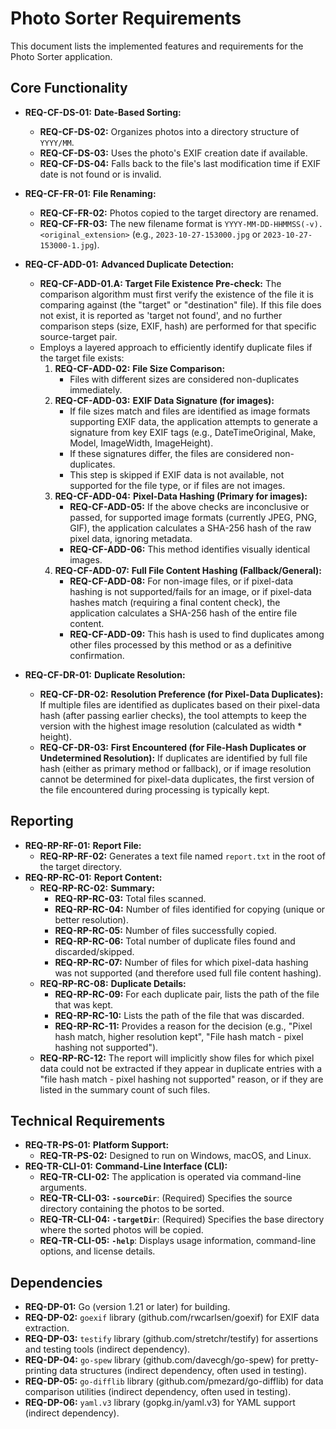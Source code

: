 # Photo Sorter Requirements

This document lists the implemented features and requirements for the Photo Sorter application.

## Core Functionality

-   **REQ-CF-DS-01:** **Date-Based Sorting:**
    -   **REQ-CF-DS-02:** Organizes photos into a directory structure of `YYYY/MM`.
    -   **REQ-CF-DS-03:** Uses the photo's EXIF creation date if available.
    -   **REQ-CF-DS-04:** Falls back to the file's last modification time if EXIF date is not found or is invalid.

-   **REQ-CF-FR-01:** **File Renaming:**
    -   **REQ-CF-FR-02:** Photos copied to the target directory are renamed.
    -   **REQ-CF-FR-03:** The new filename format is `YYYY-MM-DD-HHMMSS(-v).<original_extension>` (e.g., `2023-10-27-153000.jpg` or `2023-10-27-153000-1.jpg`).

-   **REQ-CF-ADD-01:** **Advanced Duplicate Detection:**
    -   **REQ-CF-ADD-01.A: Target File Existence Pre-check:** The comparison algorithm must first verify the existence of the file it is comparing against (the "target" or "destination" file). If this file does not exist, it is reported as 'target not found', and no further comparison steps (size, EXIF, hash) are performed for that specific source-target pair.
    -   Employs a layered approach to efficiently identify duplicate files if the target file exists:
        1.  **REQ-CF-ADD-02:** **File Size Comparison:**
            -   Files with different sizes are considered non-duplicates immediately.
        2.  **REQ-CF-ADD-03:** **EXIF Data Signature (for images):**
            -   If file sizes match and files are identified as image formats supporting EXIF data, the application attempts to generate a signature from key EXIF tags (e.g., DateTimeOriginal, Make, Model, ImageWidth, ImageHeight).
            -   If these signatures differ, the files are considered non-duplicates.
            -   This step is skipped if EXIF data is not available, not supported for the file type, or if files are not images.
        3.  **REQ-CF-ADD-04:** **Pixel-Data Hashing (Primary for images):**
            -   **REQ-CF-ADD-05:** If the above checks are inconclusive or passed, for supported image formats (currently JPEG, PNG, GIF), the application calculates a SHA-256 hash of the raw pixel data, ignoring metadata.
            -   **REQ-CF-ADD-06:** This method identifies visually identical images.
        4.  **REQ-CF-ADD-07:** **Full File Content Hashing (Fallback/General):**
            -   **REQ-CF-ADD-08:** For non-image files, or if pixel-data hashing is not supported/fails for an image, or if pixel-data hashes match (requiring a final content check), the application calculates a SHA-256 hash of the entire file content.
            -   **REQ-CF-ADD-09:** This hash is used to find duplicates among other files processed by this method or as a definitive confirmation.

-   **REQ-CF-DR-01:** **Duplicate Resolution:**
    -   **REQ-CF-DR-02:** **Resolution Preference (for Pixel-Data Duplicates):** If multiple files are identified as duplicates based on their pixel-data hash (after passing earlier checks), the tool attempts to keep the version with the highest image resolution (calculated as width * height).
    -   **REQ-CF-DR-03:** **First Encountered (for File-Hash Duplicates or Undetermined Resolution):** If duplicates are identified by full file hash (either as primary method or fallback), or if image resolution cannot be determined for pixel-data duplicates, the first version of the file encountered during processing is typically kept.

## Reporting

-   **REQ-RP-RF-01:** **Report File:**
    -   **REQ-RP-RF-02:** Generates a text file named `report.txt` in the root of the target directory.
-   **REQ-RP-RC-01:** **Report Content:**
    -   **REQ-RP-RC-02:** **Summary:**
        -   **REQ-RP-RC-03:** Total files scanned.
        -   **REQ-RP-RC-04:** Number of files identified for copying (unique or better resolution).
        -   **REQ-RP-RC-05:** Number of files successfully copied.
        -   **REQ-RP-RC-06:** Total number of duplicate files found and discarded/skipped.
        -   **REQ-RP-RC-07:** Number of files for which pixel-data hashing was not supported (and therefore used full file content hashing).
    -   **REQ-RP-RC-08:** **Duplicate Details:**
        -   **REQ-RP-RC-09:** For each duplicate pair, lists the path of the file that was kept.
        -   **REQ-RP-RC-10:** Lists the path of the file that was discarded.
        -   **REQ-RP-RC-11:** Provides a reason for the decision (e.g., "Pixel hash match, higher resolution kept", "File hash match - pixel hashing not supported").
    -   **REQ-RP-RC-12:** The report will implicitly show files for which pixel data could not be extracted if they appear in duplicate entries with a "file hash match - pixel hashing not supported" reason, or if they are listed in the summary count of such files.

## Technical Requirements

-   **REQ-TR-PS-01:** **Platform Support:**
    -   **REQ-TR-PS-02:** Designed to run on Windows, macOS, and Linux.
-   **REQ-TR-CLI-01:** **Command-Line Interface (CLI):**
    -   **REQ-TR-CLI-02:** The application is operated via command-line arguments.
    -   **REQ-TR-CLI-03:** **`-sourceDir`**: (Required) Specifies the source directory containing the photos to be sorted.
    -   **REQ-TR-CLI-04:** **`-targetDir`**: (Required) Specifies the base directory where the sorted photos will be copied.
    -   **REQ-TR-CLI-05:** **`-help`**: Displays usage information, command-line options, and license details.

## Dependencies
- **REQ-DP-01:** Go (version 1.21 or later) for building.
- **REQ-DP-02:** `goexif` library (github.com/rwcarlsen/goexif) for EXIF data extraction.
- **REQ-DP-03:** `testify` library (github.com/stretchr/testify) for assertions and testing tools (indirect dependency).
- **REQ-DP-04:** `go-spew` library (github.com/davecgh/go-spew) for pretty-printing data structures (indirect dependency, often used in testing).
- **REQ-DP-05:** `go-difflib` library (github.com/pmezard/go-difflib) for data comparison utilities (indirect dependency, often used in testing).
- **REQ-DP-06:** `yaml.v3` library (gopkg.in/yaml.v3) for YAML support (indirect dependency).
